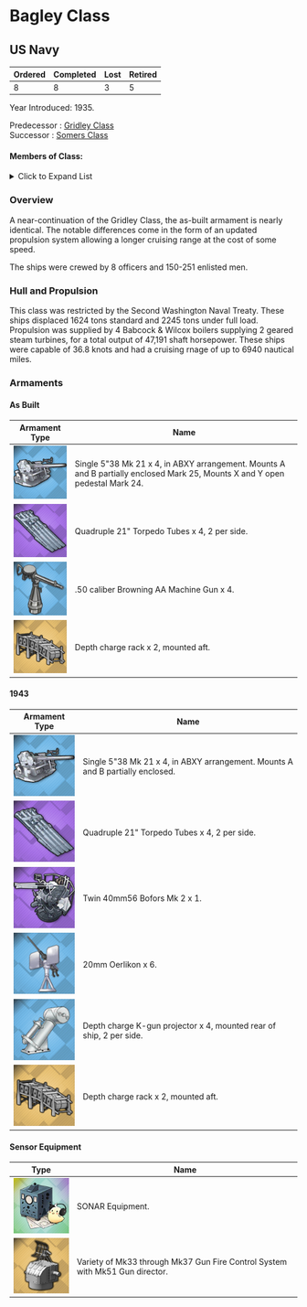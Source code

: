 # Bagley Class
## US Navy

Ordered | Completed | Lost | Retired
 ------ | ------ | ------ | ------ 
8 | 8 | 3 | 5 <br/>
 
Year Introduced: 1935. <br/>
 
Predecessor : [Gridley Class](/History/USN/GridleyClass.md) <br/>
Successor : [Somers Class](/History/USN/SomersClass.md) <br/>

#### Members of Class: <br/>

<details>
	<summary>Click to Expand List</summary>
	
Icon | Name | Hull Number | Present
| ------ | ------ | ------ |  ------ |
![UnknownDD](/Icons/Ship/UnknownDD.png) | Bagley | DD-386 | No <br/>
![UnknownDD](/Icons/Ship/UnknownDD.png) | Blue | DD-387 | No <br/>
![UnknownDD](/Icons/Ship/UnknownDD.png) | Helm | DD-388 | No <br/>
![UnknownDD](/Icons/Ship/UnknownDD.png) | Mugford | DD-389 | No <br/>
![UnknownDD](/Icons/Ship/UnknownDD.png) | Ralph Talbot | DD-390 | No <br/>
![UnknownDD](/Icons/Ship/UnknownDD.png) | Henley | DD-391 | No <br/>
![UnknownDD](/Icons/Ship/UnknownDD.png) | Patterson | DD-392 | No <br/>
![UnknownDD](/Icons/Ship/UnknownDD.png) | Jarvis | DD-393 | No <br/>

</details>

### Overview

A near-continuation of the Gridley Class, the as-built armament is nearly identical. The notable differences come in the form of an updated propulsion system allowing a longer cruising range at the cost of some speed.

The ships were crewed by 8 officers and 150-251 enlisted men. <br/>

### Hull and Propulsion

This class was restricted by the Second Washington Naval Treaty. These ships displaced 1624 tons standard and 2245 tons under full load. Propulsion was supplied by 4 Babcock & Wilcox boilers supplying 2 geared steam turbines, for a total output of 47,191 shaft horsepower. These ships were capable of 36.8 knots and had a cruising rnage of up to 6940 nautical miles.

### Armaments

#### As Built

Armament Type | Name |
 ------ | ------ |
![Single5in38Mk21](/Icons/Equipment/Guns/DD/5in38Mk21.png) | Single 5"38 Mk 21 x 4, in ABXY arrangement. Mounts A and B partially enclosed Mark 25, Mounts X and Y open pedestal Mark 24.
![Quadruple21in](/Icons/Equipment/Torpedo/Surface/21inQuadrupleUSN.png) | Quadruple 21" Torpedo Tubes x 4, 2 per side.
![0.5inAAMG](/Icons/Equipment/AA/0.5inAAMG.png) | .50 caliber Browning AA Machine Gun x 4.
![DCRack](/Icons/Equipment/Auxiliary/DepthChargeRack.png) | Depth charge rack x 2, mounted aft. <br/>

#### 1943

Armament Type | Name |
 ------ | ------ |
![Single5in38Mk21](/Icons/Equipment/Guns/DD/5in38Mk21.png) | Single 5"38 Mk 21 x 4, in ABXY arrangement. Mounts A and B partially enclosed.
![Quadruple21in](/Icons/Equipment/Torpedo/Surface/21inQuadrupleUSN.png) | Quadruple 21" Torpedo Tubes x 4, 2 per side.
![Twin40mmBofors](/Icons/Equipment/AA/Twin40mmUSN.png) | Twin 40mm56 Bofors Mk 2 x 1.
![20mmOerlikon](/Icons/Equipment/AA/20mmOerlikon.png) | 20mm Oerlikon x 6.
![DC](/Icons/Equipment/Auxiliary/DepthCharge.png) | Depth charge K-gun projector x 4, mounted rear of ship, 2 per side.
![DCRack](/Icons/Equipment/Auxiliary/DepthChargeRack.png) | Depth charge rack x 2, mounted aft. <br/>

#### Sensor Equipment

Type | Name |
 ------ | ------ |
![OldSonar](/Icons/Equipment/Auxiliary/OldSonar.png) | SONAR Equipment. <br/>
![Mk33](/Icons/Equipment/Auxiliary/Mk33FireDirector.png) | Variety of Mk33 through Mk37 Gun Fire Control System with Mk51 Gun director. <br/>